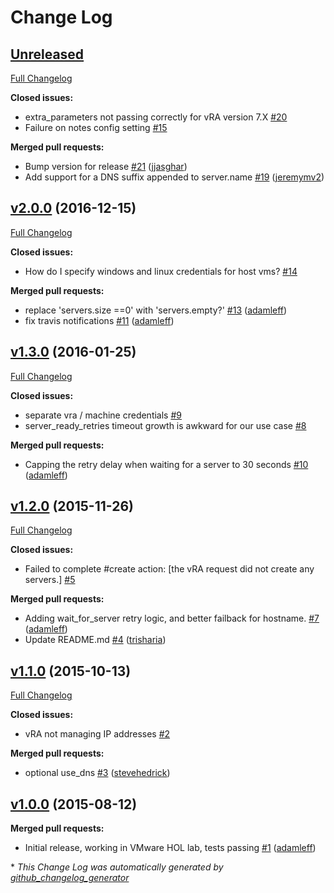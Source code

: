 # Change Log

## [Unreleased](https://github.com/chef-partners/kitchen-vra/tree/HEAD)

[Full Changelog](https://github.com/chef-partners/kitchen-vra/compare/v2.0.0...HEAD)

**Closed issues:**

- extra\_parameters  not passing correctly for vRA version  7.X [\#20](https://github.com/chef-partners/kitchen-vra/issues/20)
- Failure on notes config setting [\#15](https://github.com/chef-partners/kitchen-vra/issues/15)

**Merged pull requests:**

- Bump version for release [\#21](https://github.com/chef-partners/kitchen-vra/pull/21) ([jjasghar](https://github.com/jjasghar))
- Add support for a DNS suffix appended to server.name [\#19](https://github.com/chef-partners/kitchen-vra/pull/19) ([jeremymv2](https://github.com/jeremymv2))

## [v2.0.0](https://github.com/chef-partners/kitchen-vra/tree/v2.0.0) (2016-12-15)
[Full Changelog](https://github.com/chef-partners/kitchen-vra/compare/v1.3.0...v2.0.0)

**Closed issues:**

- How do I specify windows and linux credentials for host vms? [\#14](https://github.com/chef-partners/kitchen-vra/issues/14)

**Merged pull requests:**

- replace 'servers.size ==0' with 'servers.empty?' [\#13](https://github.com/chef-partners/kitchen-vra/pull/13) ([adamleff](https://github.com/adamleff))
- fix travis notifications [\#11](https://github.com/chef-partners/kitchen-vra/pull/11) ([adamleff](https://github.com/adamleff))

## [v1.3.0](https://github.com/chef-partners/kitchen-vra/tree/v1.3.0) (2016-01-25)
[Full Changelog](https://github.com/chef-partners/kitchen-vra/compare/v1.2.0...v1.3.0)

**Closed issues:**

- separate vra / machine credentials [\#9](https://github.com/chef-partners/kitchen-vra/issues/9)
- server\_ready\_retries timeout growth is awkward for our use case [\#8](https://github.com/chef-partners/kitchen-vra/issues/8)

**Merged pull requests:**

- Capping the retry delay when waiting for a server to 30 seconds [\#10](https://github.com/chef-partners/kitchen-vra/pull/10) ([adamleff](https://github.com/adamleff))

## [v1.2.0](https://github.com/chef-partners/kitchen-vra/tree/v1.2.0) (2015-11-26)
[Full Changelog](https://github.com/chef-partners/kitchen-vra/compare/v1.1.0...v1.2.0)

**Closed issues:**

- Failed to complete \#create action: \[the vRA request did not create any servers.\] [\#5](https://github.com/chef-partners/kitchen-vra/issues/5)

**Merged pull requests:**

- Adding wait\_for\_server retry logic, and better failback for hostname. [\#7](https://github.com/chef-partners/kitchen-vra/pull/7) ([adamleff](https://github.com/adamleff))
- Update README.md [\#4](https://github.com/chef-partners/kitchen-vra/pull/4) ([trisharia](https://github.com/trisharia))

## [v1.1.0](https://github.com/chef-partners/kitchen-vra/tree/v1.1.0) (2015-10-13)
[Full Changelog](https://github.com/chef-partners/kitchen-vra/compare/v1.0.0...v1.1.0)

**Closed issues:**

- vRA not managing IP addresses [\#2](https://github.com/chef-partners/kitchen-vra/issues/2)

**Merged pull requests:**

- optional use\_dns [\#3](https://github.com/chef-partners/kitchen-vra/pull/3) ([stevehedrick](https://github.com/stevehedrick))

## [v1.0.0](https://github.com/chef-partners/kitchen-vra/tree/v1.0.0) (2015-08-12)
**Merged pull requests:**

- Initial release, working in VMware HOL lab, tests passing [\#1](https://github.com/chef-partners/kitchen-vra/pull/1) ([adamleff](https://github.com/adamleff))



\* *This Change Log was automatically generated by [github_changelog_generator](https://github.com/skywinder/Github-Changelog-Generator)*
